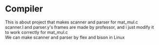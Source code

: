 # Compiler

This is about project that makes scanner and parser for mat_mul.c\
scanner.l and parser.y's frames are made by professor, and i just modify it to work correctly for mat_mul.c\
We can make scanner and parser by flex and bison in Linux
